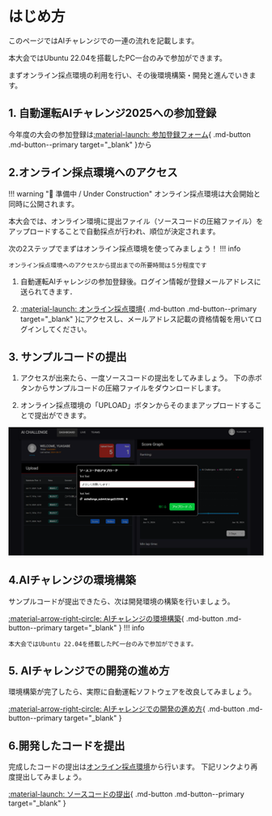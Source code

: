 # はじめ方

このページではAIチャレンジでの一連の流れを記載します。

本大会ではUbuntu 22.04を搭載したPC一台のみで参加ができます。

まずオンライン採点環境の利用を行い、その後環境構築・開発と進んでいきます。

## 1. 自動運転AIチャレンジ2025への参加登録

今年度の大会の参加登録は[:material-launch: 参加登録フォーム](https://questant.jp/q/DNW53QLW){ .md-button .md-button--primary target="_blank" }から

## 2.オンライン採点環境へのアクセス

!!! warning "🚧 準備中 / Under Construction"
    オンライン採点環境は大会開始と同時に公開されます。

本大会では、オンライン環境に提出ファイル（ソースコードの圧縮ファイル）をアップロードすることで自動採点が行われ、順位が決定されます。

次の2ステップでまずはオンライン採点環境を使ってみましょう！
!!! info

    オンライン採点環境へのアクセスから提出までの所要時間は５分程度です

1. 自動運転AIチャレンジの参加登録後。ログイン情報が登録メールアドレスに送られてきます．

2. [:material-launch: オンライン採点環境](https://aichallenge-board.jsae.or.jp/live){ .md-button .md-button--primary target="_blank" }にアクセスし、メールアドレス記載の資格情報を用いてログインしてください。

## 3. サンプルコードの提出

1. アクセスが出来たら、一度ソースコードの提出をしてみましょう。
下の赤ボタンからサンプルコードの圧縮ファイルをダウンロードします。

2. オンライン採点環境の「UPLOAD」ボタンからそのままアップロードすることで提出ができます。

<!-- [サンプルコードの圧縮ファイルのダウンロード](https://drive.google.com/file/d/19LU70cgeg48R6stEXjvwDp1pTT25OjeN){ .md-button .md-button--primary .banner-button } -->

![submit](./preliminaries/images/submit.png)

## 4.AIチャレンジの環境構築

サンプルコードが提出できたら、次は開発環境の構築を行いましょう。

[:material-arrow-right-circle: AIチャレンジの環境構築](./setup/requirements.ja.md){ .md-button .md-button--primary target="_blank" }
!!! info

    本大会ではUbuntu 22.04を搭載したPC一台のみで参加ができます。

## 5. AIチャレンジでの開発の進め方

環境構築が完了したら、実際に自動運転ソフトウェアを改良してみましょう。

[:material-arrow-right-circle: AIチャレンジでの開発の進め方](./development/workspace-usage.ja.md){ .md-button .md-button--primary target="_blank" }

## 6.開発したコードを提出

完成したコードの提出は[オンライン採点環境](https://aichallenge-board.jsae.or.jp/live)から行います。
下記リンクより再度提出してみましょう。

[:material-launch: ソースコードの提出](./preliminaries/submission.ja.md){ .md-button .md-button--primary target="_blank" }
